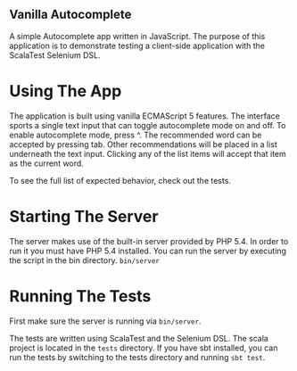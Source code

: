 Vanilla Autocomplete
--------------------
A simple Autocomplete app written in JavaScript. The purpose of this application is to demonstrate
testing a client-side application with the ScalaTest Selenium DSL.

Using The App
=============
The application is built using vanilla ECMAScript 5 features. The interface sports a single text input that can 
toggle autocomplete mode on and off. To enable autocomplete mode, press ^. The recommended word can be accepted by
pressing tab. Other recommendations will be placed in a list underneath the text input. Clicking any of the list items
will accept that item as the current word.

To see the full list of expected behavior, check out the tests.

Starting The Server
===================
The server makes use of the built-in server provided by PHP 5.4. In order to run it you must have PHP 5.4 installed. You can run the server by executing the script in the bin directory. `bin/server`

Running The Tests
=================
First make sure the server is running via `bin/server`.

The tests are written using ScalaTest and the Selenium DSL. The scala project is located in the `tests` directory. If you have sbt installed, you can run the tests by switching to the tests directory and running `sbt test`.
